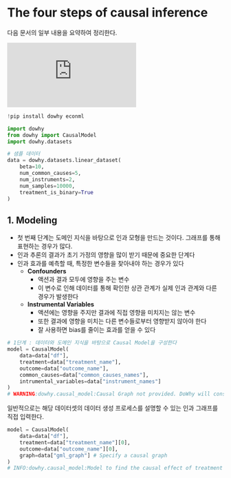 # The four steps of causal inference

다음 문서의 일부 내용을 요약하여 정리한다.

![microsoft/dowhy : Tutorial on Causal Inference and its Connections to Machine Learning](https://microsoft.github.io/dowhy/example_notebooks/tutorial-causalinference-machinelearning-using-dowhy-econml.html)

```python
!pip install dowhy econml

import dowhy
from dowhy import CausalModel
import dowhy.datasets

# 샘플 데이터
data = dowhy.datasets.linear_dataset(
    beta=10,
    num_common_causes=5,
    num_instruments=2,
    num_samples=10000,
    treatment_is_binary=True
)
```

## 1. Modeling

- 첫 번째 단계는 도메인 지식을 바탕으로 인과 모형을 만드는 것이다. 그래프를 통해 표현하는 경우가 많다.
- 인과 추론의 결과가 초기 가정의 영향을 많이 받기 때문에 중요한 단계다
- 인과 효과를 예측할 때, 특정한 변수들을 찾아내야 하는 경우가 있다
    - **Confounders**
        - 액션과 결과 모두에 영향을 주는 변수
        - 이 변수로 인해 데이터를 통해 확인한 상관 관계가 실제 인과 관계와 다른 경우가 발생한다
    - **Instrumental Variables**
        - 액션에는 영향을 주지만 결과에 직접 영향을 미치지는 않는 변수
        - 또한 결과에 영향을 미치는 다른 변수들로부터 영향받지 않아야 한다
        - 잘 사용하면 bias를 줄이는 효과를 얻을 수 있다

```python
# 1단계 : 데이터와 도메인 지식을 바탕으로 Causal Model을 구성한다
model = CausalModel(
    data=data["df"],
    treatment=data["treatment_name"],
    outcome=data["outcome_name"],
    common_causes=data["common_causes_names"],
    intrumental_variables=data["instrument_names"]
)
# WARNING:dowhy.causal_model:Causal Graph not provided. DoWhy will construct a graph based on data inputs.
```

일반적으로는 해당 데이터셋의 데이터 생성 프로세스를 설명할 수 있는 인과 그래프를 직접 입력한다.

```python
model = CausalModel(
    data=data["df"],
    treatment=data["treatment_name"][0],
    outcome=data["outcome_name"][0],
    graph=data["gml_graph"] # Specify a causal graph
)
# INFO:dowhy.causal_model:Model to find the causal effect of treatment ['v0'] on outcome ['y']
```

